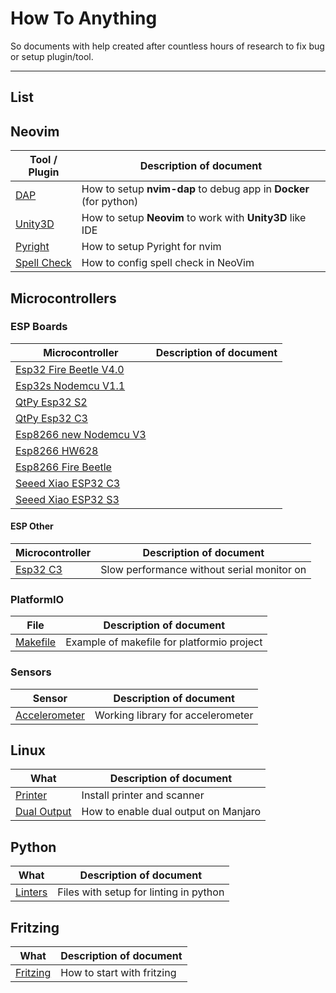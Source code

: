 # How To Anything

So documents with help created after countless hours of research to fix bug or
setup plugin/tool.

---

## List

## Neovim

| Tool / Plugin                              | Description of document                                           |
| ------------------------------------------ | ----------------------------------------------------------------- |
| [DAP](neovim/dap/README.md)                | How to setup **nvim-dap** to debug app in **Docker** (for python) |
| [Unity3D](neovim/unity3d/README.md)        | How to setup **Neovim** to work with **Unity3D** like IDE         |
| [Pyright](neovim/lsp/pyright/README.md)    | How to setup Pyright for nvim                                     |
| [Spell Check](neovim/spellcheck/README.md) | How to config spell check in NeoVim                               |

## Microcontrollers

### ESP Boards

| Microcontroller                                                                   | Description of document |
| --------------------------------------------------------------------------------- | ----------------------- |
| [Esp32 Fire Beetle V4.0](./microcontrollers/esp/boards/esp32_fire_beetle/README.md)      |                         |
| [Esp32s Nodemcu V1.1](./microcontrollers/esp/boards/esp32s_nodemcu_v1.1/README.md)       |                         |
| [QtPy Esp32 S2](./microcontrollers/esp/boards/qtpy_esp32_s2/README.md)                   |                         |
| [QtPy Esp32 C3](./microcontrollers/esp/boards/qtpy_esp32_c3/README.md)                   |                         |
| [Esp8266 new Nodemcu V3](./microcontrollers/esp/boards/esp8266_new_nodemcu_v3/README.md) |                         |
| [Esp8266 HW628](./microcontrollers/esp/boards/esp8266_hw628/README.md)                   |                         |
| [Esp8266 Fire Beetle](.//microcontrollers/esp/boards/esp8266_fire_beetle/README.md)      |                         |
| [Seeed Xiao ESP32 C3](./microcontrollers/esp/boards/seeed_xiao_esp32c3/README.md)        |                         |
| [Seeed Xiao ESP32 S3](./microcontrollers/esp/boards/seeed_xiao_esp32s3/README.md)        |                         |

#### ESP Other

| Microcontroller                                                | Description of document                    |
| -------------------------------------------------------------- | ------------------------------------------ |
| [Esp32 C3](./microcontrollers/esp/problems/esp32_c3/README.md) | Slow performance without serial monitor on |

### PlatformIO

| File                                                     | Description of document                    |
| -------------------------------------------------------- | ------------------------------------------ |
| [Makefile](microcontrollers/platformio/Makefile.example) | Example of makefile for platformio project |

### Sensors

| Sensor                                                                            | Description of document           |
| --------------------------------------------------------------------------------- | --------------------------------- |
| [Accelerometer](microcontrollers/sensors/accelerometers/keyes_MMA8452Q/README.md) | Working library for accelerometer |

## Linux

| What                                              | Description of document              |
| ------------------------------------------------- | ------------------------------------ |
| [Printer](linux/manjaro/printer/README.md)        | Install printer and scanner          |
| [Dual Output](linux/manjaro/dual_output/README.md) | How to enable dual output on Manjaro |

## Python

| What                                | Description of document                |
| ----------------------------------- | -------------------------------------- |
| [Linters](python/linters/README.md) | Files with setup for linting in python |
## Fritzing

| What                             | Description of document    |
| -------------------------------- | -------------------------- |
| [Fritzing](./fritzing/README.md) | How to start with fritzing |
